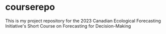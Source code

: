 # courserepo
This is my project repository for the 2023 Canadian Ecological Forecasting Initiative's Short Course on Forecasting for Decision-Making
